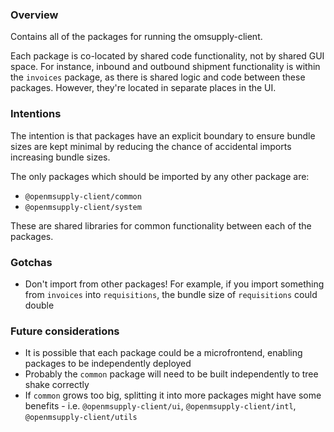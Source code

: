 ### Overview

Contains all of the packages for running the omsupply-client.

Each package is co-located by shared code functionality, not by shared GUI space. For instance, inbound and outbound shipment functionality is within the `invoices` package, as there is shared logic and code between these packages. However, they're located in separate places in the UI.

### Intentions

The intention is that packages have an explicit boundary to ensure bundle sizes are kept minimal by reducing the chance of accidental imports increasing bundle sizes.

The only packages which should be imported by any other package are:
- `@openmsupply-client/common`
- `@openmsupply-client/system`

These are shared libraries for common functionality between each of the packages.

### Gotchas

- Don't import from other packages! For example, if you import something from `invoices` into `requisitions`, the bundle size of `requisitions` could double

### Future considerations

- It is possible that each package could be a microfrontend, enabling packages to be independently deployed
- Probably the `common` package will need to be built independently to tree shake correctly
- If `common` grows too big, splitting it into more packages might have some benefits - i.e. `@openmsupply-client/ui`, `@openmsupply-client/intl`, `@openmsupply-client/utils`
